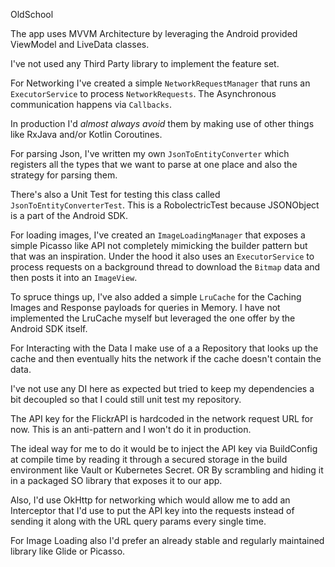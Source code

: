 OldSchool

The app uses MVVM Architecture by leveraging the Android provided ViewModel and LiveData classes.

I've not used any Third Party library to implement the feature set.

For Networking I've created a simple `NetworkRequestManager` that runs an `ExecutorService` to
process `NetworkRequests`. The Asynchronous communication happens via `Callbacks`.

In production I'd *almost always avoid* them by making use of other things like RxJava and/or Kotlin Coroutines.

For parsing Json, I've written my own `JsonToEntityConverter` which registers all the types that
we want to parse at one place and also the strategy for parsing them.

There's also a Unit Test for testing this class called `JsonToEntityConverterTest`. This is a RobolectricTest
because JSONObject is a part of the Android SDK.

For loading images, I've created an `ImageLoadingManager` that exposes a simple Picasso like API not
completely mimicking the builder pattern but that was an inspiration. Under the hood it also uses
an `ExecutorService` to process requests on a background thread to download the `Bitmap` data and
then posts it into an `ImageView`.

To spruce things up, I've also added a simple `LruCache` for the Caching Images and Response payloads
for queries in Memory. I have not implemented the LruCache myself but leveraged the one offer by the
Android SDK itself.

For Interacting with the Data I make use of a a Repository that looks up the cache and then eventually
hits the network if the cache doesn't contain the data.

I've not use any DI here as expected but tried to keep my dependencies a bit decoupled so that I could
still unit test my repository.

The API key for the FlickrAPI is hardcoded in the network request URL for now. This is an anti-pattern
and I won't do it in production.

The ideal way for me to do it would be to inject the API key via BuildConfig at compile time by reading it
through a secured storage in the build environment like Vault or Kubernetes Secret. OR By scrambling and hiding
it in a packaged SO library that exposes it to our app.

Also, I'd use OkHttp for networking which would allow me to add an Interceptor that I'd use to put the
API key into the requests instead of sending it along with the URL query params every single time.

For Image Loading also I'd prefer an already stable and regularly maintained library like Glide or Picasso.

